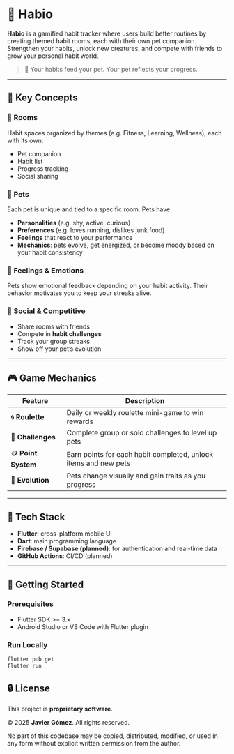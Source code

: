 # 🐾 Habio

**Habio** is a gamified habit tracker where users build better routines by creating themed habit rooms, each with their own pet companion. Strengthen your habits, unlock new creatures, and compete with friends to grow your personal habit world.

> 🎯 Your habits feed your pet. Your pet reflects your progress.

---

## 🚀 Key Concepts

### 🧩 Rooms
Habit spaces organized by themes (e.g. Fitness, Learning, Wellness), each with its own:

- Pet companion
- Habit list
- Progress tracking
- Social sharing

### 🐶 Pets
Each pet is unique and tied to a specific room. Pets have:

- **Personalities** (e.g. shy, active, curious)
- **Preferences** (e.g. loves running, dislikes junk food)
- **Feelings** that react to your performance
- **Mechanics**: pets evolve, get energized, or become moody based on your habit consistency

### 🧠 Feelings & Emotions
Pets show emotional feedback depending on your habit activity. Their behavior motivates you to keep your streaks alive.

### 👥 Social & Competitive
- Share rooms with friends
- Compete in **habit challenges**
- Track your group streaks
- Show off your pet’s evolution

---

## 🎮 Game Mechanics

| Feature           | Description                                               |
|------------------|-----------------------------------------------------------|
| 🌀 **Roulette**   | Daily or weekly roulette mini-game to win rewards         |
| 🎯 **Challenges** | Complete group or solo challenges to level up pets        |
| 🪙 **Point System** | Earn points for each habit completed, unlock items and new pets |
| 🧬 **Evolution**  | Pets change visually and gain traits as you progress      |

---

## 📱 Tech Stack

- **Flutter**: cross-platform mobile UI
- **Dart**: main programming language
- **Firebase / Supabase (planned)**: for authentication and real-time data
- **GitHub Actions**: CI/CD (planned)

---

## 🧪 Getting Started

### Prerequisites

- Flutter SDK >= 3.x
- Android Studio or VS Code with Flutter plugin

### Run Locally

```bash
flutter pub get
flutter run
```
## 🔒 License

This project is **proprietary software**.

© 2025 **Javier Gómez**. All rights reserved.

No part of this codebase may be copied, distributed, modified, or used in any form without explicit written permission from the author.

